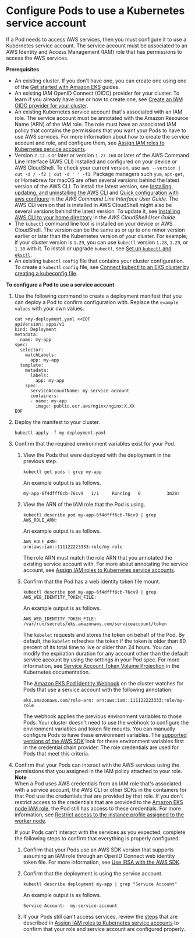 # Configure Pods to use a Kubernetes service account<a name="pod-configuration"></a>

If a Pod needs to access AWS services, then you must configure it to use a Kubernetes service account\. The service account must be associated to an AWS Identity and Access Management \(IAM\) role that has permissions to access the AWS services\.

**Prerequisites**
+ An existing cluster\. If you don't have one, you can create one using one of the [Get started with Amazon EKS](getting-started.md) guides\.
+ An existing IAM OpenID Connect \(OIDC\) provider for your cluster\. To learn if you already have one or how to create one, see [Create an IAM OIDC provider for your cluster](enable-iam-roles-for-service-accounts.md)\.
+ An existing Kubernetes service account that's associated with an IAM role\. The service account must be annotated with the Amazon Resource Name \(ARN\) of the IAM role\. The role must have an associated IAM policy that contains the permissions that you want your Pods to have to use AWS services\. For more information about how to create the service account and role, and configure them, see [Assign IAM roles to Kubernetes service accounts](associate-service-account-role.md)\.
+ Version `2.12.3` or later or version `1.27.160` or later of the AWS Command Line Interface \(AWS CLI\) installed and configured on your device or AWS CloudShell\. To check your current version, use `aws --version | cut -d / -f2 | cut -d ' ' -f1`\. Package managers such `yum`, `apt-get`, or Homebrew for macOS are often several versions behind the latest version of the AWS CLI\. To install the latest version, see [Installing, updating, and uninstalling the AWS CLI](https://docs.aws.amazon.com/cli/latest/userguide/cli-chap-install.html) and [Quick configuration with aws configure](https://docs.aws.amazon.com/cli/latest/userguide/cli-configure-quickstart.html#cli-configure-quickstart-config) in the *AWS Command Line Interface User Guide*\. The AWS CLI version that is installed in AWS CloudShell might also be several versions behind the latest version\. To update it, see [Installing AWS CLI to your home directory](https://docs.aws.amazon.com/cloudshell/latest/userguide/vm-specs.html#install-cli-software) in the *AWS CloudShell User Guide*\.
+ The `kubectl` command line tool is installed on your device or AWS CloudShell\. The version can be the same as or up to one minor version earlier or later than the Kubernetes version of your cluster\. For example, if your cluster version is `1.29`, you can use `kubectl` version `1.28`, `1.29`, or `1.30` with it\. To install or upgrade `kubectl`, see [Set up `kubectl` and `eksctl`](install-kubectl.md)\.
+ An existing `kubectl` `config` file that contains your cluster configuration\. To create a `kubectl` `config` file, see [Connect kubectl to an EKS cluster by creating a kubeconfig file](create-kubeconfig.md)\.

**To configure a Pod to use a service account**

1. Use the following command to create a deployment manifest that you can deploy a Pod to confirm configuration with\. Replace the `example values` with your own values\.

   ```
   cat >my-deployment.yaml <<EOF
   apiVersion: apps/v1
   kind: Deployment
   metadata:
     name: my-app
   spec:
     selector:
       matchLabels:
         app: my-app
     template:
       metadata:
         labels:
           app: my-app
       spec:
         serviceAccountName: my-service-account
         containers:
         - name: my-app
           image: public.ecr.aws/nginx/nginx:X.XX
   EOF
   ```

1. Deploy the manifest to your cluster\.

   ```
   kubectl apply -f my-deployment.yaml
   ```

1. Confirm that the required environment variables exist for your Pod\.

   1. View the Pods that were deployed with the deployment in the previous step\.

      ```
      kubectl get pods | grep my-app
      ```

      An example output is as follows\.

      ```
      my-app-6f4dfff6cb-76cv9   1/1     Running   0          3m28s
      ```

   1. View the ARN of the IAM role that the Pod is using\.

      ```
      kubectl describe pod my-app-6f4dfff6cb-76cv9 | grep AWS_ROLE_ARN:
      ```

      An example output is as follows\.

      ```
      AWS_ROLE_ARN:                 arn:aws:iam::111122223333:role/my-role
      ```

      The role ARN must match the role ARN that you annotated the existing service account with\. For more about annotating the service account, see [Assign IAM roles to Kubernetes service accounts](associate-service-account-role.md)\.

   1. Confirm that the Pod has a web identity token file mount\.

      ```
      kubectl describe pod my-app-6f4dfff6cb-76cv9 | grep AWS_WEB_IDENTITY_TOKEN_FILE:
      ```

      An example output is as follows\.

      ```
      AWS_WEB_IDENTITY_TOKEN_FILE:  /var/run/secrets/eks.amazonaws.com/serviceaccount/token
      ```

      The `kubelet` requests and stores the token on behalf of the Pod\. By default, the `kubelet` refreshes the token if the token is older than 80 percent of its total time to live or older than 24 hours\. You can modify the expiration duration for any account other than the default service account by using the settings in your Pod spec\. For more information, see [Service Account Token Volume Projection](https://kubernetes.io/docs/tasks/configure-pod-container/configure-service-account/#serviceaccount-token-volume-projection) in the Kubernetes documentation\.

      The [Amazon EKS Pod Identity Webhook](https://github.com/aws/amazon-eks-pod-identity-webhook#amazon-eks-pod-identity-webhook) on the cluster watches for Pods that use a service account with the following annotation:

      ```
      eks.amazonaws.com/role-arn: arn:aws:iam::111122223333:role/my-role
      ```

      The webhook applies the previous environment variables to those Pods\. Your cluster doesn't need to use the webhook to configure the environment variables and token file mounts\. You can manually configure Pods to have these environment variables\. The [supported versions of the AWS SDK](iam-roles-for-service-accounts-minimum-sdk.md) look for these environment variables first in the credential chain provider\. The role credentials are used for Pods that meet this criteria\.

1. Confirm that your Pods can interact with the AWS services using the permissions that you assigned in the IAM policy attached to your role\.
**Note**  
When a Pod uses AWS credentials from an IAM role that's associated with a service account, the AWS CLI or other SDKs in the containers for that Pod use the credentials that are provided by that role\. If you don't restrict access to the credentials that are provided to the [Amazon EKS node IAM role](create-node-role.md), the Pod still has access to these credentials\. For more information, see [Restrict access to the instance profile assigned to the worker node](https://aws.github.io/aws-eks-best-practices/security/docs/iam/#restrict-access-to-the-instance-profile-assigned-to-the-worker-node)\.

   If your Pods can't interact with the services as you expected, complete the following steps to confirm that everything is properly configured\.

   1. Confirm that your Pods use an AWS SDK version that supports assuming an IAM role through an OpenID Connect web identity token file\. For more information, see [Use IRSA with the AWS SDK](iam-roles-for-service-accounts-minimum-sdk.md)\.

   1. Confirm that the deployment is using the service account\.

      ```
      kubectl describe deployment my-app | grep "Service Account"
      ```

      An example output is as follows\.

      ```
      Service Account:  my-service-account
      ```

   1. If your Pods still can't access services, review the [steps](associate-service-account-role.md#irsa-confirm-role-configuration) that are described in [Assign IAM roles to Kubernetes service accounts](associate-service-account-role.md) to confirm that your role and service account are configured properly\.